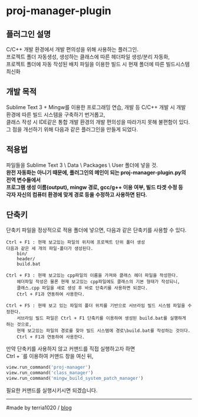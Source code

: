 # proj-manager-plugin
## 플러그인 설명
C/C++ 개발 환경에서 개발 편의성을 위해 사용하는 플러그인.  
프로젝트 폴더 자동생성, 생성하는 클래스에 따른 헤더파일 생성/분리 자동화,  
프로젝트 폴더에 자동 작성된 배치 파일을 이용한 빌드 시 현재 폴더에 따른 빌드시스템 최신화  

## 개발 목적
Sublime Text 3 + Mingw를 이용한 프로그래밍 연습, 개발 등 C/C++ 개발 시 개발 환경에 따른 빌드 시스템을 구축하기 번거롭고,  
클래스 작성 시 IDE같은 통합 개발 환경의 개발 편의성을 따라가지 못해 불편함이 있다.  
그 점을 개선하기 위해 다음과 같은 플러그인을 만들게 되었다.  

## 적용법
파일들을 Sublime Text 3 \ Data \ Packages \ User 폴더에 넣을 것.  
**완전 자동화는 아니기 때문에, 플러그인의 메인이 되는 proj-manager-plugin.py의 전역 변수들에서  
프로그램 생성 이름(output), mingw 경로, gcc/g++ 이용 여부, 빌드 타겟 수정 등  
각자 자신의 컴퓨터 환경에 맞게 경로 등을 수정하고 사용하면 된다.**  

## 단축키
단축키 파일을 정상적으로 적용 폴더에 넣으면, 다음과 같은 단축키를 사용할 수 있다.
```
Ctrl + F1 : 현재 보고있는 파일의 위치에 프로젝트 단위 폴더 생성
다음과 같은 세 개의 파일·폴더가 생성된다.
	bin/
	header/
	build.bat

Ctrl + F3 : 현재 보고있는 cpp파일의 이름을 가져와 클래스 헤더 파일을 작성한다.
	헤더파일 작성은 물론 현재 보고있는 cpp파일에도 클래스의 기본 형태가 작성되니,
	클래스.cpp 파일을 새로 생성 후 바로 단축키를 사용하면 되겠다.
	Ctrl + F1과 연동하여 사용한다.

Ctrl + F5 : 현재 보고 있는 파일의 폴더 위치를 기반으로 서브라임 빌드 시스템 파일을 수정한다.
	서브라임 빌드 파일은 Ctrl + F1 단축키를 이용하여 생성된 build.bat를 실행하게 하는 것으로,
	현재 보고있는 파일의 경로를 찾아 빌드 시스템에 경로\build.bat를 작성하는 것이다.
	Ctrl + F1과 연동하여 사용한다.
```

만약 단축키를 사용하지 않고 커맨드를 직접 실행하고자 하면  
Ctrl + \`를 이용하여 커맨드 창을 여신 뒤,
```python
view.run_command('proj-manager')
view.run_command('class_manager')
view.run_command('mingw_build_system_patch_manager')
```
필요한 커맨드를 실행시키시면 되겠습니다.

-----------------------

#made by terria1020 / [blog](https://terria1020.blogspot.com/)
